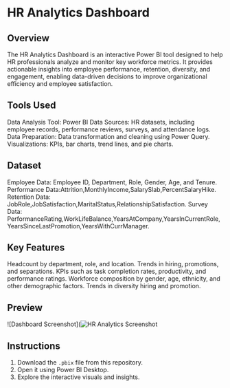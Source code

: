 # HR Analytics Dashboard

## Overview
The HR Analytics Dashboard is an interactive Power BI tool designed to help HR professionals analyze and monitor key workforce metrics. It provides actionable insights into employee performance, retention, diversity, and engagement, enabling data-driven decisions to improve organizational efficiency and employee satisfaction.

## Tools Used
Data Analysis Tool: Power BI
Data Sources: HR datasets, including employee records, performance reviews, surveys, and attendance logs.
Data Preparation: Data transformation and cleaning using Power Query.
Visualizations: KPIs, bar charts, trend lines, and pie charts.
## Dataset
Employee Data: Employee ID, Department, Role, Gender, Age, and Tenure.
Performance Data:Attrition,MonthlyIncome,SalarySlab,PercentSalaryHike.
Retention Data: JobRole,JobSatisfaction,MaritalStatus,RelationshipSatisfaction.
Survey Data:  PerformanceRating,WorkLifeBalance,YearsAtCompany,YearsInCurrentRole,YearsSinceLastPromotion,YearsWithCurrManager.


## Key Features
Headcount by department, role, and location.
Trends in hiring, promotions, and separations.
KPIs such as task completion rates, productivity, and performance ratings.
Workforce composition by gender, age, ethnicity, and other demographic factors.
Trends in diversity hiring and promotion.

## Preview
![Dashboard Screenshot](![HR Analytics Screenshot](https://github.com/user-attachments/assets/3f5034f4-bf29-4e47-a46f-09114b8c28da)


## Instructions
1. Download the `.pbix` file from this repository.
2. Open it using Power BI Desktop.
3. Explore the interactive visuals and insights.
